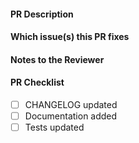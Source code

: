 <!--

CONTRIBUTORS GUIDE: https://github.com/grafana/agent/blob/main/docs/developer/contributing.md#updating-the-changelog

If this is your first PR or you have not contributed in a while, we recommend
taking the time to review the guide. It gives helpful instructions for
contributors around things like how to update the changelog.

-->

#### PR Description

#### Which issue(s) this PR fixes

#### Notes to the Reviewer

#### PR Checklist

- [ ] CHANGELOG updated
- [ ] Documentation added
- [ ] Tests updated
